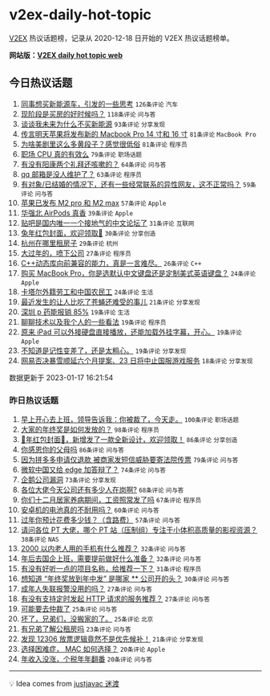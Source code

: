 # v2ex-daily-hot-topic

[V2EX](https://www.v2ex.com/) 热议话题榜，记录从 2020-12-18 日开始的 V2EX 热议话题榜单。

**网站版：[V2EX daily hot topic web](https://boojack.github.io/v2ex-daily-hot-topic-web/)**

## 今日热议话题

<!-- TODAY BEGIN -->

1. [同事想买新能源车，引发的一些思考](https://www.v2ex.com/t/909426) `126条评论` `汽车`
1. [现阶段是买房的好时候吗？](https://www.v2ex.com/t/909440) `118条评论` `问与答`
1. [谈谈我未来为什么不买新能源](https://www.v2ex.com/t/909508) `93条评论` `分享发现`
1. [传言明天苹果将发布新的 Macbook Pro 14 寸和 16 寸](https://www.v2ex.com/t/909397) `81条评论` `MacBook Pro`
1. [为啥美剧里这么多黄段子？感觉很低俗](https://www.v2ex.com/t/909547) `81条评论` `程序员`
1. [职场 CPU 真的有效么](https://www.v2ex.com/t/909429) `79条评论` `职场话题`
1. [有没有阳康两个礼拜还咳嗽的？](https://www.v2ex.com/t/909399) `64条评论` `问与答`
1. [qq 邮箱是没人维护了？](https://www.v2ex.com/t/909420) `63条评论` `程序员`
1. [有对象/已结婚的情况下，还有一些经常联系的异性网友，这不正常吗？](https://www.v2ex.com/t/909447) `59条评论` `问与答`
1. [苹果已发布 M2 pro 和 M2 max](https://www.v2ex.com/t/909581) `57条评论` `Apple`
1. [华强北 AirPods 真香](https://www.v2ex.com/t/909521) `39条评论` `Apple`
1. [贴吧是国内唯一一个接地气的中文论坛了](https://www.v2ex.com/t/909497) `31条评论` `互联网`
1. [兔年红包封面，欢迎领取👏](https://www.v2ex.com/t/909539) `30条评论` `分享创造`
1. [杭州在哪里租房子](https://www.v2ex.com/t/909412) `29条评论` `杭州`
1. [大过年的，喷下公司](https://www.v2ex.com/t/909428) `27条评论` `程序员`
1. [C++动态库向前兼容的能力，真是一言难尽。](https://www.v2ex.com/t/909407) `26条评论` `C++`
1. [购买 MacBook Pro，你是选默认中文键盘还是定制美式英语键盘？](https://www.v2ex.com/t/909481) `24条评论` `Apple`
1. [卡塔尔外籍劳工和中国农民工](https://www.v2ex.com/t/909480) `24条评论` `生活`
1. [最近发生的让人比吃了苍蝇还难受的事儿](https://www.v2ex.com/t/909472) `21条评论` `分享发现`
1. [深圳 p 药能报销 85%](https://www.v2ex.com/t/909454) `19条评论` `生活`
1. [聊聊技术以及我个人的一些看法](https://www.v2ex.com/t/909415) `19条评论` `程序员`
1. [原来 iPad 可以外接硬盘直接播放，还能加载外挂字幕，开心。](https://www.v2ex.com/t/909406) `19条评论` `Apple`
1. [不知道是记性变差了，还是太粗心。](https://www.v2ex.com/t/909402) `19条评论` `分享发现`
1. [网易否决暴雪顺延六个月提案、23 日将中止国服游戏服务](https://www.v2ex.com/t/909545) `18条评论` `分享发现`

数据更新于 2023-01-17 16:21:54

<!-- TODAY END -->

### 昨日热议话题

<!-- YESTERDAY BEGIN -->

1. [早上开心去上班，领导告诉我：你被裁了，今天走。](https://www.v2ex.com/t/909234) `100条评论` `职场话题`
1. [大家的年终奖是如何发放的？](https://www.v2ex.com/t/909201) `98条评论` `程序员`
1. [🐰年红包封面🧧，新增发了一款全新设计，欢迎领取！](https://www.v2ex.com/t/909237) `86条评论` `分享创造`
1. [你感恩你的父母吗](https://www.v2ex.com/t/909308) `86条评论` `问与答`
1. [因为拼多多申请仅退款 被商家发短信威胁要寄法院传票](https://www.v2ex.com/t/909301) `79条评论` `问与答`
1. [微软中国又给 edge 加答辩了？](https://www.v2ex.com/t/909192) `74条评论` `问与答`
1. [企鹅公司漏洞](https://www.v2ex.com/t/909260) `73条评论` `分享发现`
1. [各位大佬今天公司还有多少人在岗啊?](https://www.v2ex.com/t/909171) `68条评论` `问与答`
1. [你们十二月居家养病期间，工资照常发了吗](https://www.v2ex.com/t/909261) `67条评论` `程序员`
1. [安卓机的电池真的不耐用吗？](https://www.v2ex.com/t/909204) `60条评论` `问与答`
1. [过年你预计花费多少钱？（含路费）](https://www.v2ex.com/t/909242) `57条评论` `问与答`
1. [请问各位 PT 大佬，哪个 PT 站（压制组）专注于小体积高质量的影视资源？](https://www.v2ex.com/t/909277) `38条评论` `NAS`
1. [2000 以内老人用的手机有什么推荐？](https://www.v2ex.com/t/909211) `32条评论` `问与答`
1. [年后去国企上班，需要提前做好什么准备？](https://www.v2ex.com/t/909175) `32条评论` `问与答`
1. [有没有好听一点的项目名称，给推荐一下？](https://www.v2ex.com/t/909312) `31条评论` `程序员`
1. [想知道 “年终奖放到年中发” 是哪家 ** 公司开的头？](https://www.v2ex.com/t/909207) `30条评论` `问与答`
1. [成年人失联报警没用的吗？](https://www.v2ex.com/t/909232) `27条评论` `问与答`
1. [有没有支持定时发起 HTTP 请求的服务推荐？](https://www.v2ex.com/t/909182) `27条评论` `问与答`
1. [可能要去仲裁了](https://www.v2ex.com/t/909272) `25条评论` `问与答`
1. [坏了，兄弟们，没搬家的了。](https://www.v2ex.com/t/909264) `25条评论` `北京`
1. [有兄弟了解公租房吗](https://www.v2ex.com/t/909216) `23条评论` `问与答`
1. [发现 12306 放票逻辑竟然不是优先候补！](https://www.v2ex.com/t/909235) `21条评论` `分享发现`
1. [选择困难症， MAC 如何选择？](https://www.v2ex.com/t/909314) `20条评论` `Apple`
1. [年收入没涨，个税年年翻番](https://www.v2ex.com/t/909279) `20条评论` `问与答`

<!-- YESTERDAY END -->

---

💡 Idea comes from [justjavac 迷渡](https://github.com/justjavac/)
